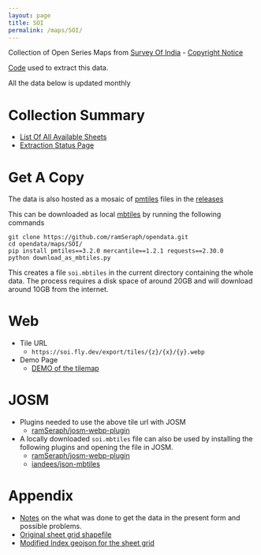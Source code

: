 ```yaml
---
layout: page
title: SOI
permalink: /maps/SOI/
---
```


Collection of Open Series Maps from [Survey Of India](https://onlinemaps.surveyofindia.gov.in) -  [Copyright Notice](https://surveyofindia.gov.in/pages/copyright-policy)

[Code](https://github.com/ramSeraph/opendata/tree/master/maps/SOI) used to extract this data.

All the data below is updated monthly

# Collection Summary
* [List Of All Available Sheets](sheets)
* [Extraction Status Page](status)

# Get A Copy
The data is also hosted as a mosaic of [pmtiles](https://protomaps.com/docs/pmtiles) files in the [releases](https://github.com/ramSeraph/opendata/releases/tag/soi-latest)

This can be downloaded as local [mbtiles](https://docs.mapbox.com/help/glossary/mbtiles/) by running the following commands

```
git clone https://github.com/ramSeraph/opendata.git
cd opendata/maps/SOI/
pip install pmtiles==3.2.0 mercantile==1.2.1 requests==2.30.0
python download_as_mbtiles.py
```

This creates a file `soi.mbtiles` in the current directory containing the whole data.
The process requires a disk space of around 20GB and will download around 10GB from the internet.

# Web
* Tile URL
  * `https://soi.fly.dev/export/tiles/{z}/{x}/{y}.webp`
* Demo Page
  * [DEMO of the tilemap](https://storage.googleapis.com/soi_data/index.html)

# JOSM
* Plugins needed to use the above tile url with JOSM
  * [ramSeraph/josm-webp-plugin](https://github.com/ramSeraph/josm-webp-plugin)
* A locally downloaded `soi.mbtiles` file can also be used by installing the following plugins and opening the file in JOSM.
  * [ramSeraph/josm-webp-plugin](https://github.com/ramSeraph/josm-webp-plugin)
  * [iandees/json-mbtiles](https://github.com/iandees/josm-mbtiles)

# Appendix
* [Notes](notes) on the what was done to get the data in the present form and possible problems.
* [Original sheet grid shapefile](https://storage.googleapis.com/soi_data/raw/OSM_SHEET_INDEX.zip)
* [Modified Index geojson for the sheet grid](https://storage.googleapis.com/soi_data/index.geojson)

